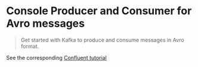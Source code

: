 # Console Producer and Consumer for Avro messages
> Get started with Kafka to produce and consume messages in Avro format.

See the corresponding [Confluent tutorial](https://kafka-tutorials.confluent.io/kafka-console-consumer-producer/kafka.html)

